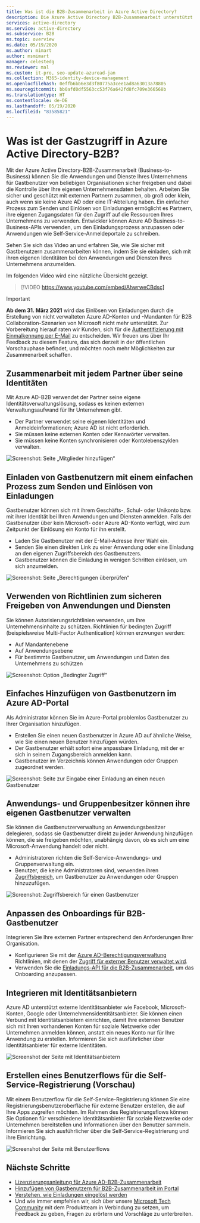 ```yaml
---
title: Was ist die B2B-Zusammenarbeit in Azure Active Directory?
description: Die Azure Active Directory B2B-Zusammenarbeit unterstützt einen Gastbenutzerzugriff, um auf sichere Weise Ressourcen freizugeben und mit externen Partnern zusammenzuarbeiten.
services: active-directory
ms.service: active-directory
ms.subservice: B2B
ms.topic: overview
ms.date: 05/19/2020
ms.author: mimart
author: msmimart
manager: celestedg
ms.reviewer: mal
ms.custom: it-pro, seo-update-azuread-jan
ms.collection: M365-identity-device-management
ms.openlocfilehash: 0effb6bb6e3d3f80775a3cee1ad8a63013a78805
ms.sourcegitcommit: bb0afd0df5563cc53f76a642fd8fc709e366568b
ms.translationtype: HT
ms.contentlocale: de-DE
ms.lasthandoff: 05/19/2020
ms.locfileid: "83585821"
---
```

# <a name="what-is-guest-user-access-in-azure-active-directory-b2b"></a>Was ist der Gastzugriff in Azure Active Directory-B2B?

Mit der Azure Active Directory-B2B-Zusammenarbeit (Business-to-Business) können Sie die Anwendungen und Dienste Ihres Unternehmens für Gastbenutzer von beliebigen Organisationen sicher freigeben und dabei die Kontrolle über Ihre eigenen Unternehmensdaten behalten. Arbeiten Sie sicher und geschützt mit externen Partnern zusammen, ob groß oder klein, auch wenn sie keine Azure AD oder eine IT-Abteilung haben. Ein einfacher Prozess zum Senden und Einlösen von Einladungen ermöglicht es Partnern, ihre eigenen Zugangsdaten für den Zugriff auf die Ressourcen Ihres Unternehmens zu verwenden. Entwickler können Azure AD Business-to-Business-APIs verwenden, um den Einladungsprozess anzupassen oder Anwendungen wie Self-Service-Anmeldeportale zu schreiben.

Sehen Sie sich das Video an und erfahren Sie, wie Sie sicher mit Gastbenutzern zusammenarbeiten können, indem Sie sie einladen, sich mit ihren eigenen Identitäten bei den Anwendungen und Diensten Ihres Unternehmens anzumelden.

Im folgenden Video wird eine nützliche Übersicht gezeigt.

>[!VIDEO https://www.youtube.com/embed/AhwrweCBdsc]

   > [!IMPORTANT]
   > **Ab dem 31. März 2021** wird das Einlösen von Einladungen durch die Erstellung von nicht verwalteten Azure AD-Konten und -Mandanten für B2B Collaboration-Szenarien von Microsoft nicht mehr unterstützt. Zur Vorbereitung hierauf raten wir Kunden, sich für die [Authentifizierung mit Einmalkennung per E-Mail](one-time-passcode.md) zu entscheiden. Wir freuen uns über Ihr Feedback zu diesem Feature, das sich derzeit in der öffentlichen Vorschauphase befindet, und möchten noch mehr Möglichkeiten zur Zusammenarbeit schaffen.

## <a name="collaborate-with-any-partner-using-their-identities"></a>Zusammenarbeit mit jedem Partner über seine Identitäten

Mit Azure AD-B2B verwendet der Partner seine eigene Identitätsverwaltungslösung, sodass es keinen externen Verwaltungsaufwand für Ihr Unternehmen gibt.

- Der Partner verwendet seine eigenen Identitäten und Anmeldeinformationen; Azure AD ist nicht erforderlich.
- Sie müssen keine externen Konten oder Kennwörter verwalten.
- Sie müssen keine Konten synchronisieren oder Kontolebenszyklen verwalten.  

![Screenshot: Seite „Mitglieder hinzufügen“](media/what-is-b2b/add-member.png)

## <a name="invite-guest-users-with-a-simple-invitation-and-redemption-process"></a>Einladen von Gastbenutzern mit einem einfachen Prozess zum Senden und Einlösen von Einladungen

Gastbenutzer können sich mit ihrem Geschäfts-, Schul- oder Unikonto bzw. mit ihrer Identität bei Ihren Anwendungen und Diensten anmelden. Falls der Gastbenutzer über kein Microsoft- oder Azure AD-Konto verfügt, wird zum Zeitpunkt der Einlösung ein Konto für ihn erstellt. 

- Laden Sie Gastbenutzer mit der E-Mail-Adresse ihrer Wahl ein.
- Senden Sie einen direkten Link zu einer Anwendung oder eine Einladung an den eigenen Zugriffsbereich des Gastbenutzers.
- Gastbenutzer können die Einladung in wenigen Schritten einlösen, um sich anzumelden.

![Screenshot: Seite „Berechtigungen überprüfen“](media/what-is-b2b/consentscreen.png)

## <a name="use-policies-to-securely-share-your-apps-and-services"></a>Verwenden von Richtlinien zum sicheren Freigeben von Anwendungen und Diensten

Sie können Autorisierungsrichtlinien verwenden, um Ihre Unternehmensinhalte zu schützen. Richtlinien für bedingten Zugriff (beispielsweise Multi-Factor Authentication) können erzwungen werden:

- Auf Mandantenebene
- Auf Anwendungsebene
- Für bestimmte Gastbenutzer, um Anwendungen und Daten des Unternehmens zu schützen

![Screenshot: Option „Bedingter Zugriff“](media/what-is-b2b/tutorial-mfa-policy-2.png)


## <a name="easily-add-guest-users-in-the-azure-ad-portal"></a>Einfaches Hinzufügen von Gastbenutzern im Azure AD-Portal

Als Administrator können Sie im Azure-Portal problemlos Gastbenutzer zu Ihrer Organisation hinzufügen.

- Erstellen Sie einen neuen Gastbenutzer in Azure AD auf ähnliche Weise, wie Sie einen neuen Benutzer hinzufügen würden.
- Der Gastbenutzer erhält sofort eine anpassbare Einladung, mit der er sich in seinem Zugangsbereich anmelden kann.
- Gastbenutzer im Verzeichnis können Anwendungen oder Gruppen zugeordnet werden.  

![Screenshot: Seite zur Eingabe einer Einladung an einen neuen Gastbenutzer](media/what-is-b2b/add-a-b2b-user-to-azure-portal.png)

## <a name="let-application-and-group-owners-manage-their-own-guest-users"></a>Anwendungs- und Gruppenbesitzer können ihre eigenen Gastbenutzer verwalten

Sie können die Gastbenutzerverwaltung an Anwendungsbesitzer delegieren, sodass sie Gastbenutzer direkt zu jeder Anwendung hinzufügen können, die sie freigeben möchten, unabhängig davon, ob es sich um eine Microsoft-Anwendung handelt oder nicht.

- Administratoren richten die Self-Service-Anwendungs- und Gruppenverwaltung ein.
- Benutzer, die keine Administratoren sind, verwenden ihren [Zugriffsbereich](https://myapps.microsoft.com), um Gastbenutzer zu Anwendungen oder Gruppen hinzuzufügen.

![Screenshot: Zugriffsbereich für einen Gastbenutzer](media/what-is-b2b/access-panel-manage-app.png)

## <a name="customize-the-onboarding-experience-for-b2b-guest-users"></a>Anpassen des Onboardings für B2B-Gastbenutzer

Integrieren Sie Ihre externen Partner entsprechend den Anforderungen Ihrer Organisation.

- Konfigurieren Sie mit der [Azure AD-Berechtigungsverwaltung](https://docs.microsoft.com/azure/active-directory/governance/entitlement-management-overview) Richtlinien, mit denen der [Zugriff für externer Benutzer verwaltet wird](https://docs.microsoft.com/azure/active-directory/governance/entitlement-management-external-users#how-access-works-for-external-users).
- Verwenden Sie die [Einladungs-API für die B2B-Zusammenarbeit](https://developer.microsoft.com/graph/docs/api-reference/v1.0/resources/invitation), um das Onboarding anzupassen.

## <a name="integrate-with-identity-providers"></a>Integrieren mit Identitätsanbietern

Azure AD unterstützt externe Identitätsanbieter wie Facebook, Microsoft-Konten, Google oder Unternehmensidentitätsanbieter. Sie können einen Verbund mit Identitätsanbietern einrichten, damit Ihre externen Benutzer sich mit Ihren vorhandenen Konten für soziale Netzwerke oder Unternehmen anmelden können, anstatt ein neues Konto nur für Ihre Anwendung zu erstellen. Informieren Sie sich ausführlicher über Identitätsanbieter für externe Identitäten.

![Screenshot der Seite mit Identitätsanbietern](media/what-is-b2b/identity-providers.png)


## <a name="create-a-self-service-sign-up-user-flow-preview"></a>Erstellen eines Benutzerflows für die Self-Service-Registrierung (Vorschau)

Mit einem Benutzerflow für die Self-Service-Registrierung können Sie eine Registrierungsbenutzeroberfläche für externe Benutzer erstellen, die auf Ihre Apps zugreifen möchten. Im Rahmen des Registrierungsflows können Sie Optionen für verschiedene Identitätsanbieter für soziale Netzwerke oder Unternehmen bereitstellen und Informationen über den Benutzer sammeln. Informieren Sie sich ausführlicher über die Self-Service-Registrierung und ihre Einrichtung.

![Screenshot der Seite mit Benutzerflows](media/what-is-b2b/self-service-sign-up-user-flow-overview.png)

## <a name="next-steps"></a>Nächste Schritte

- [Lizenzierungsanleitung für Azure AD-B2B-Zusammenarbeit](licensing-guidance.md)
- [Hinzufügen von Gastbenutzern für B2B-Zusammenarbeit im Portal](add-users-administrator.md)
- [Verstehen, wie Einladungen eingelöst werden](redemption-experience.md)
- Und wie immer empfehlen wir, sich über unsere [Microsoft Tech Community](https://techcommunity.microsoft.com/t5/Azure-Active-Directory-B2B/bd-p/AzureAD_B2b) mit dem Produktteam in Verbindung zu setzen, um Feedback zu geben, Fragen zu erörtern und Vorschläge zu unterbreiten.
